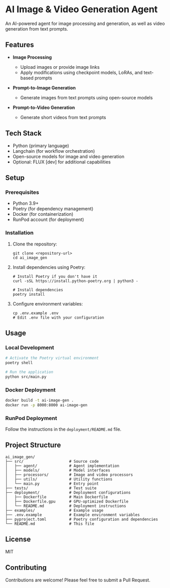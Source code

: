# AI Image & Video Generation Agent

An AI-powered agent for image processing and generation, as well as video generation from text prompts.

## Features

- **Image Processing**
  - Upload images or provide image links
  - Apply modifications using checkpoint models, LoRAs, and text-based prompts
  
- **Prompt-to-Image Generation**
  - Generate images from text prompts using open-source models
  
- **Prompt-to-Video Generation**
  - Generate short videos from text prompts

## Tech Stack

- Python (primary language)
- Langchain (for workflow orchestration)
- Open-source models for image and video generation
- Optional: FLUX [dev] for additional capabilities

## Setup

### Prerequisites

- Python 3.9+
- Poetry (for dependency management)
- Docker (for containerization)
- RunPod account (for deployment)

### Installation

1. Clone the repository:
   ```
   git clone <repository-url>
   cd ai_image_gen
   ```

2. Install dependencies using Poetry:
   ```
   # Install Poetry if you don't have it
   curl -sSL https://install.python-poetry.org | python3 -
   
   # Install dependencies
   poetry install
   ```

3. Configure environment variables:
   ```
   cp .env.example .env
   # Edit .env file with your configuration
   ```

## Usage

### Local Development

```bash
# Activate the Poetry virtual environment
poetry shell

# Run the application
python src/main.py
```

### Docker Deployment

```bash
docker build -t ai-image-gen .
docker run -p 8000:8000 ai-image-gen
```

### RunPod Deployment

Follow the instructions in the `deployment/README.md` file.

## Project Structure

```
ai_image_gen/
├── src/                    # Source code
│   ├── agent/              # Agent implementation
│   ├── models/             # Model interfaces
│   ├── processors/         # Image and video processors
│   ├── utils/              # Utility functions
│   └── main.py             # Entry point
├── tests/                  # Test suite
├── deployment/             # Deployment configurations
│   ├── Dockerfile          # Main Dockerfile
│   ├── Dockerfile.gpu      # GPU-optimized Dockerfile
│   └── README.md           # Deployment instructions
├── examples/               # Example usage
├── .env.example            # Example environment variables
├── pyproject.toml          # Poetry configuration and dependencies
└── README.md               # This file
```

## License

MIT

## Contributing

Contributions are welcome! Please feel free to submit a Pull Request.
